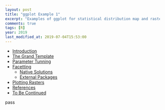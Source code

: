 ```yaml
---
layout: post
title: "ggplot Example 1"
excerpt: "Examples of ggplot for statistical distribution map and rasters"
comments: true
tags: [R]
year: 2019
last_modified_at: 2019-07-04T15:53:00
---
```


<!-- vim-markdown-toc GitLab -->

* [Introduction](#introduction)
* [The Grand Template](#the-grand-template)
* [Parameter Tunning](#parameter-tunning)
* [Facetting](#facetting)
    * [Native Solutions](#native-solutions)
    * [External Packages](#external-packages)
* [Plotting Rasters](#plotting-rasters)
* [References](#references)
* [To Be Continued](#to-be-continued)


pass
